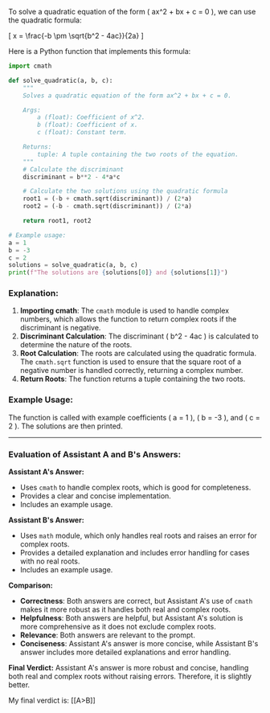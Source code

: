 
To solve a quadratic equation of the form \( ax^2 + bx + c = 0 \), we can use the quadratic formula:

\[ x = \frac{-b \pm \sqrt{b^2 - 4ac}}{2a} \]

Here is a Python function that implements this formula:

```python
import cmath

def solve_quadratic(a, b, c):
    """
    Solves a quadratic equation of the form ax^2 + bx + c = 0.

    Args:
        a (float): Coefficient of x^2.
        b (float): Coefficient of x.
        c (float): Constant term.

    Returns:
        tuple: A tuple containing the two roots of the equation.
    """
    # Calculate the discriminant
    discriminant = b**2 - 4*a*c

    # Calculate the two solutions using the quadratic formula
    root1 = (-b + cmath.sqrt(discriminant)) / (2*a)
    root2 = (-b - cmath.sqrt(discriminant)) / (2*a)

    return root1, root2

# Example usage:
a = 1
b = -3
c = 2
solutions = solve_quadratic(a, b, c)
print(f"The solutions are {solutions[0]} and {solutions[1]}")
```

### Explanation:
1. **Importing cmath**: The `cmath` module is used to handle complex numbers, which allows the function to return complex roots if the discriminant is negative.
2. **Discriminant Calculation**: The discriminant \( b^2 - 4ac \) is calculated to determine the nature of the roots.
3. **Root Calculation**: The roots are calculated using the quadratic formula. The `cmath.sqrt` function is used to ensure that the square root of a negative number is handled correctly, returning a complex number.
4. **Return Roots**: The function returns a tuple containing the two roots.

### Example Usage:
The function is called with example coefficients \( a = 1 \), \( b = -3 \), and \( c = 2 \). The solutions are then printed.

---

### Evaluation of Assistant A and B's Answers:

**Assistant A's Answer:**
- Uses `cmath` to handle complex roots, which is good for completeness.
- Provides a clear and concise implementation.
- Includes an example usage.

**Assistant B's Answer:**
- Uses `math` module, which only handles real roots and raises an error for complex roots.
- Provides a detailed explanation and includes error handling for cases with no real roots.
- Includes an example usage.

**Comparison:**
- **Correctness**: Both answers are correct, but Assistant A's use of `cmath` makes it more robust as it handles both real and complex roots.
- **Helpfulness**: Both answers are helpful, but Assistant A's solution is more comprehensive as it does not exclude complex roots.
- **Relevance**: Both answers are relevant to the prompt.
- **Conciseness**: Assistant A's answer is more concise, while Assistant B's answer includes more detailed explanations and error handling.

**Final Verdict:**
Assistant A's answer is more robust and concise, handling both real and complex roots without raising errors. Therefore, it is slightly better.

My final verdict is: [[A>B]]
